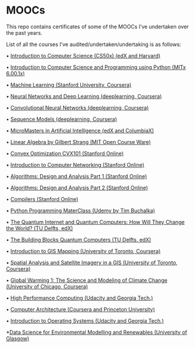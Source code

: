 # MOOCs
This repo contains certificates of some of the MOOCs I’ve undertaken over the past years.

List of all the courses I’ve audited/undertaken/undertaking is as follows:

•	[Introduction to Computer Science (CS50x) (edX and Harvard)](https://www.edx.org/course/cs50s-introduction-computer-science-harvardx-cs50x)

•	[Introduction to Computer Science and Programming using Python (MITx 6.00.1x)](https://courses.edx.org/courses/course-v1:MITx+6.00.1x_9+2T2016/course/)

•	[Machine Learning (Stanford University, Coursera)](https://www.coursera.org/learn/machine-learning/home/welcome)

•	[Neural Networks and Deep Learning (deeplearning, Coursera)](https://www.coursera.org/learn/neural-networks-deep-learning/home/welcome)

•	[Convolutional Neural Networks (deeplearning, Coursera)](https://www.coursera.org/learn/convolutional-neural-networks/home/welcome)

•	[Sequence Models (deeplearning, Coursera)](https://www.coursera.org/learn/nlp-sequence-models/home/welcome)

•	[MicroMasters in Artificial Intelligence (edX and ColumbiaX)](https://www.edx.org/micromasters/columbiax-artificial-intelligence)

•	[Linear Algebra by Gilbert Strang (MIT Open Course Ware)](https://ocw.mit.edu/courses/mathematics/18-06-linear-algebra-spring-2010/)

•	[Convex Optimization CVX101 (Stanford Online)](https://lagunita.stanford.edu/courses/Engineering/CVX101/Winter2014/course/)

•	[Introduction to Computer Networking (Stanford Online)](https://lagunita.stanford.edu/courses/Engineering/Networking-SP/SelfPaced/course/)

•	[Algorithms: Design and Analysis Part 1 (Stanford Online)](https://lagunita.stanford.edu/courses/course-v1:Engineering+Algorithms1+SelfPaced/course/)

•	[Algorithms: Design and Analysis Part 2 (Stanford Online)](https://lagunita.stanford.edu/courses/course-v1:Engineering+Algorithms2+SelfPaced/course/)

•	[Compilers (Stanford Online)](https://lagunita.stanford.edu/courses/Engineering/Compilers/Fall2014/course/)

•	[Python Programming MaterClass (Udemy by Tim Buchalka)](https://www.udemy.com/course/python-the-complete-python-developer-course/)

•	[The Quantum Internet and Quantum Computers: How Will They Change the World? (TU Delfts, edX)](https://courses.edx.org/courses/course-v1:DelftX+QTM1x+2T2018/course/)

•	[The Building Blocks Quantum Computers (TU Delfts, edX)](https://courses.edx.org/courses/course-v1:DelftX+QTM2x+2T2018a/course/)

•	[Introduction to GIS Mapping (University of Toronto, Coursera)](https://www.coursera.org/learn/introduction-gis-mapping/home/welcome)

•	[Spatial Analysis and Satellite Imagery in a GIS (University of Toronto, Coursera)](https://www.coursera.org/learn/spatial-analysis-satellite-imagery-in-a-gis/home/welcome)

•	[Global Warming 1: The Science and Modeling of Climate Change (University of Chicago, Coursera)](https://www.coursera.org/learn/global-warming/home/welcome)

•	[High Performance Computing (Udacity and Georgia Tech.)](https://www.udacity.com/course/high-performance-computing--ud281)

•	[Computer Architecture (Coursera and Princeton University)](https://www.coursera.org/learn/comparch/home/welcome)

•	[Introduction to Operating Systems (Udacity and Georgia Tech.)](https://www.udacity.com/course/introduction-to-operating-systems--ud923)

*[Data Science for Environmental Modelling and Renewables (University of Glasgow)](https://www.futurelearn.com/courses/data-science-environmental-modelling)

